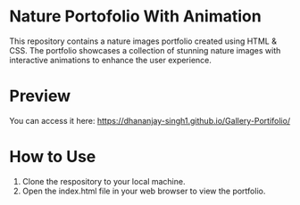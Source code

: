 # Nature Portofolio With Animation
This repository contains a nature images portfolio created using HTML & CSS. The portfolio showcases a collection of stunning nature images with interactive animations to enhance the user experience.

# Preview
You can access it here: https://dhananjay-singh1.github.io/Gallery-Portifolio/

# How to Use
1. Clone the respository to your local machine.
2. Open the index.html file in your web browser to view the portfolio.
